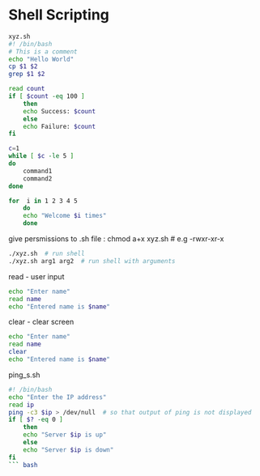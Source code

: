 Shell Scripting
===============

``` bash
xyz.sh
#! /bin/bash
# This is a comment
echo "Hello World"
cp $1 $2
grep $1 $2

read count
if [ $count -eq 100 ]
    then
    echo Success: $count
    else
    echo Failure: $count
fi

c=1
while [ $c -le 5 ]
do
    command1
    command2
done

for  i in 1 2 3 4 5
    do
    echo "Welcome $i times"
    done
```
give persmissions to .sh file : chmod a+x xyz.sh  # e.g -rwxr-xr-x
``` bash
./xyz.sh  # run shell
./xyz.sh arg1 arg2  # run shell with arguments
```

read - user input
``` bash
echo "Enter name"
read name
echo "Entered name is $name"
```

clear - clear screen
``` bash
echo "Enter name"
read name
clear
echo "Entered name is $name"
```

ping_s.sh
``` bash
#! /bin/bash
echo "Enter the IP address"
read ip
ping -c3 $ip > /dev/null  # so that output of ping is not displayed
if [ $? -eq 0 ]
    then
    echo "Server $ip is up"
    else
    echo "Server $ip is down"
fi
``` bash

